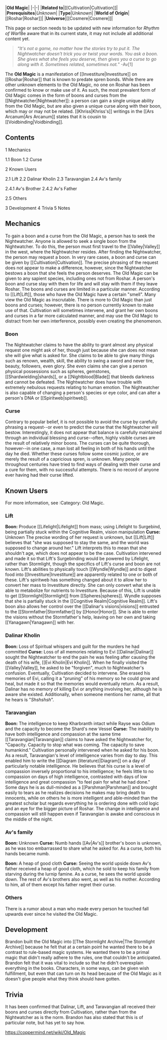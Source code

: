 |**Old Magic**|
|-|-|
|**Related to**|[[Cultivation\|Cultivation]]|
|**Prerequisites**|*Unknown*|
|**Type**|*Unknown*|
|**World of Origin**|[[Roshar\|Roshar]]|
|**Universe**|[[Cosmere\|Cosmere]]|

This page or section needs to be updated with new information for *Rhythm of War*!Be aware that in its current state, it may not include all additional content yet.

>“*It's not a game, no matter how the stories try to put it. The Nightwatcher doesn't trick you or twist your words. You ask a boon. She gives what she feels you deserve, then gives you a curse to go along with it. Sometimes related, sometimes not.*”
\-Av[1]


The **Old Magic** is a manifestation of [[Investiture\|Investiture]] on [[Roshar\|Roshar]] that is known to predate spren bonds. While there are other unknown elements to the Old Magic, no one on Roshar has been confirmed to know or make use of it. As such, the most prevalent form of Old Magic comes in the form of boons and curses from the [[Nightwatcher\|Nightwatcher]]: a person can gain a single unique ability from the Old Magic, but are also given a unique curse along with their boon, which may or may not be related. [[Khriss\|Khriss's]] writings in the [[Ars Arcanum\|Ars Arcanum]] states that it is cousin to [[Voidbinding\|Voidbinding]].

## Contents

1 Mechanics

1.1 Boon
1.2 Curse


2 Known Users

2.1 Lift
2.2 Dalinar Kholin
2.3 Taravangian
2.4 Av's family

2.4.1 Av's Brother
2.4.2 Av's Father


2.5 Others


3 Development
4 Trivia
5 Notes


## Mechanics
To gain a boon and a curse from the Old Magic, a person has to seek the Nightwatcher. Anyone is allowed to seek a single boon from the Nightwatcher. To do this, the person must first travel to the [[Valley\|Valley]] in the west, where the Nightwatcher resides. After finding the Nightwatcher, the person may request a boon. In very rare cases, a boon and curse can be given by [[Cultivation\|Cultivation]]. The precise phrasing of the request does not appear to make a difference, however, since the Nightwatcher bestows a boon that she feels the person deserves. The Old Magic can be given to any sapient species, including ones not from Roshar. A person's boon and curse stay with them for life and will stay with them if they leave Roshar. The boons and curses are limited in a particular manner. According to [[Lift\|Lift]], those who have the Old Magic have a certain "smell". Many view the Old Magic as inscrutable.
There is more to Old Magic than just boons and curses; however, there is no person currently known to make use of that.
Cultivation will sometimes intervene, and grant her own boons and curses in a far more calculated manner, and may use the Old Magic to distract from her own interference, possibly even creating the phenomenon.

### Boon
The Nightwatcher claims to have the ability to grant almost any physical request one might ask of her, though just because she can does not mean she will give what is asked for. She claims to be able to give many things such as renown, wealth, skill, the ability to swing a sword and never tire, beauty, followers, even glory. She even claims she can give a person physical possessions such as spheres, gemstones, [[Shardwielding\|shards]], or a [[Nightblood\|Blade]] that bleeds darkness and cannot be defeated. The Nightwatcher does have trouble with extremely nebulous requests relating to human emotion. The Nightwatcher is also capable of changing a person's species or eye color, and can alter a person's DNA or [[Spiritweb\|spiritweb]].

### Curse
Contrary to popular belief, it is not possible to avoid the curse by carefully phrasing a request--or even to predict the curse that the Nightwatcher will bestow. Interestingly, it does not appear that balance is carefully maintained through an individual blessing and curse--often, highly visible curses are the result of relatively minor boons. The curses can be quite thorough, however--in one case, a man lost all feeling in both of his hands until the day he died. Whether these curses follow some cosmic justice, or are merely the result of a capricious spren, is unknown. Many people throughout centuries have tried to find ways of dealing with their curse and a cure for them, with no successful attempts. There is no record of anyone ever having had their curse lifted.

## Known Users
For more information, see :Category: Old Magic.
### Lift
**Boon:** Produce [[Lifelight\|Lifelight]] from mass; using Lifelight to Surgebind, being partially stuck within the Cognitive Realm, vision manipulation
**Curse:** Unknown
The precise wording of her request is unknown, but [[Lift\|Lift]] believes that "she was supposed to stay the same, and the world was supposed to change around her." Lift interprets this to mean that she shouldn't age, which does not appear to be the case. Cultivation intervened and made it so that Lift's Surgebinding would be powered by Lifelight, rather than Stormlight, though the specifics of Lift's curse and boon are not known. Lift's abilities to physically touch [[Wyndle\|Wyndle]] and to digest food into [[Investiture\|Investiture]] are apparently related to one or both of these. Lift's spiritweb has something changed about it to allow her to convert her mass to Investiture directly. She can only convert what she is able to metabolize for nutrients to Investiture. Because of this, Lift is unable to get [[Stormlight\|Stormlight]] from [[Spheres\|spheres]]. Wyndle supposes that she is partially stuck in the [[Cognitive Realm\|Cognitive Realm]]. Lift's boon also allows her control over the [[Dalinar's visions\|visions]] entrusted to the [[Stormfather\|Stormfather]] by [[Honor\|Honor]]. She is able to enter the visions without the Stormfather's help, leaving on her own and taking [[Yanagawn\|Yanagawn]] with her.

### Dalinar Kholin
**Boon:** Loss of Spiritual whispers and guilt for the murders he had committed
**Curse:** Loss of all memories relating to Evi
[[Dalinar\|Dalinar]] sought the Nightwatcher to end the pain he was feeling after causing the death of his wife, [[Evi Kholin\|Evi Kholin]]. When he finally visited the [[Valley\|Valley]], he asked to be "forgiven", much to Nightwatcher's confusion. Eventually, Cultivation decided to intervene. She erased his memories of Evi, calling it a "pruning" of his memory so he could grow and heal, but made it so that the memories would eventually return. As a result, Dalinar has no memory of killing Evi or anything involving her, although he is aware she existed. Additionally, when someone mentions her name, all that he hears is "*Shshshsh*".

### Taravangian
**Boon:** The intelligence to keep Kharbranth intact while Rayse was Odium and the capacity to become the Shard's new Vessel
**Curse:** The inability to have both intelligence and compassion at the same time
[[Taravangian\|Taravangian]] claims to have asked the Nightwatcher for, "Capacity. Capacity to stop what was coming. The capacity to save humankind." Cultivation personally intervened when he asked for his boon. As a result, Taravangian's level of intelligence varies from day to day. This enabled him to write the [[Diagram (literature)\|Diagram]] on a day of particularly notable intelligence. He believes that his curse is a level of compassion inversely proportional to his intelligence; he feels little to no compassion on days of high intelligence, contrasted with days of low intelligence and great compassion "to feel pain for what he had done." Some days he is as dull-minded as a [[Parshman\|Parshman]] and brought easily to tears as he realizes decisions he makes may bring death to innocents, while on others he is more intelligent and able-minded than the greatest scholar but regards everything he is ordering done with cold logic and an eye for the bigger picture of Roshar. The change in intelligence and compassion will still happen even if Taravangian is awake and conscious in the middle of the night.

### Av's family

**Boon:** Unknown
**Curse:** Numb hands
[[Av\|Av's]] brother's boon is unknown, as he was too embarrassed to share what he asked for. As a curse, both his hands became numb.


**Boon:** A heap of good cloth
**Curse:** Seeing the world upside down
Av's father received a heap of good cloth, which he sold to keep his family from starving during the lurnip famine. As a curse, he sees the world upside down. The rest of Av's brothers also went, as well as his mother. According to him, all of them except his father regret their curse.

### Others
There is a rumor about a man who made every person he touched fall upwards ever since he visited the Old Magic.

## Development
Brandon built the Old Magic into [[The Stormlight Archive\|The Stormlight Archive]] because he felt that at a certain point he wanted there to be a contrast to rule-based magic systems. He wanted there to be a primal magic that didn't really adhere to the rules, one that couldn't be anticipated. Brandon felt that it was vital to include so that he didn't overexplain everything in the books. Characters, in some ways, can be given wish fulfillment, but even that can turn on its head because of the Old Magic as it doesn't give people what they think should have gotten.

## Trivia
It has been confirmed that Dalinar, Lift, and Taravangian all received their boons and curses directly from Cultivation, rather than from the Nightwatcher as is the norm. Brandon has also stated that this is of particular note, but has yet to say how.


https://coppermind.net/wiki/Old_Magic